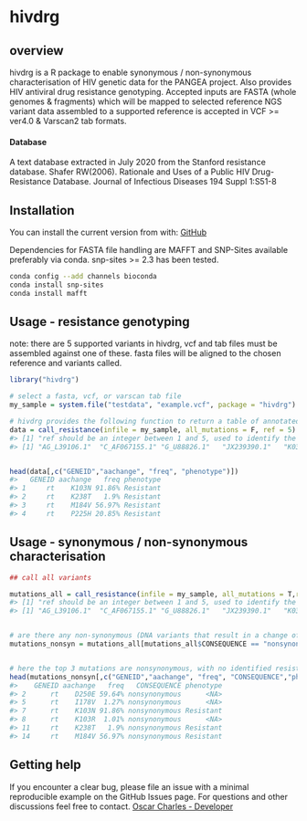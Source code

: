 
# hivdrg

## overview

hivdrg is a R package to enable synonymous / non-synonymous
characterisation of HIV genetic data for the PANGEA project. Also
provides HIV antiviral drug resistance genotyping. Accepted inputs are
FASTA (whole genomes & fragments) which will be mapped to selected
reference NGS variant data assembled to a supported reference is
accepted in VCF &gt;= ver4.0 & Varscan2 tab formats.

#### Database

A text database extracted in July 2020 from the Stanford resistance
database. Shafer RW(2006). Rationale and Uses of a Public HIV
Drug-Resistance Database. Journal of Infectious Diseases 194 Suppl
1:S51-8

## Installation

You can install the current version from with:
[GitHub](https://github.com/ojcharles/hivdrg)

Dependencies for FASTA file handling are MAFFT and SNP-Sites available
preferably via conda. snp-sites &gt;= 2.3 has been tested.

``` bash
conda config --add channels bioconda
conda install snp-sites
conda install mafft
```

## Usage - resistance genotyping

note: there are 5 supported variants in hivdrg, vcf and tab files must
be assembled against one of these. fasta files will be aligned to the
chosen reference and variants called.

``` r
library("hivdrg")

# select a fasta, vcf, or varscan tab file
my_sample = system.file("testdata", "example.vcf", package = "hivdrg")

# hivdrg provides the following function to return a table of annotated variants
data = call_resistance(infile = my_sample, all_mutations = F, ref = 5)
#> [1] "ref should be an integer between 1 and 5, used to identify the HIV reference genome below"
#> [1] "AG_L39106.1"  "C_AF067155.1" "G_U88826.1"   "JX239390.1"   "K03455.1"


head(data[,c("GENEID","aachange", "freq", "phenotype")])
#>   GENEID aachange   freq phenotype
#> 1     rt    K103N 91.86% Resistant
#> 2     rt    K238T   1.9% Resistant
#> 3     rt    M184V 56.97% Resistant
#> 4     rt    P225H 20.85% Resistant
```

## Usage - synonymous / non-synonymous characterisation

``` r
## call all variants

mutations_all = call_resistance(infile = my_sample, all_mutations = T,ref = 5)
#> [1] "ref should be an integer between 1 and 5, used to identify the HIV reference genome below"
#> [1] "AG_L39106.1"  "C_AF067155.1" "G_U88826.1"   "JX239390.1"   "K03455.1"


# are there any non-synonymous (DNA variants that result in a change of amino acid) variants in resistance genes
mutations_nonsyn = mutations_all[mutations_all$CONSEQUENCE == "nonsynonymous",]


# here the top 3 mutations are nonsynonymous, with no identified resistance effect.
head(mutations_nonsyn[,c("GENEID","aachange", "freq", "CONSEQUENCE","phenotype")])
#>    GENEID aachange   freq   CONSEQUENCE phenotype
#> 2      rt    D250E 59.64% nonsynonymous      <NA>
#> 5      rt    I178V  1.27% nonsynonymous      <NA>
#> 7      rt    K103N 91.86% nonsynonymous Resistant
#> 8      rt    K103R  1.01% nonsynonymous      <NA>
#> 11     rt    K238T   1.9% nonsynonymous Resistant
#> 14     rt    M184V 56.97% nonsynonymous Resistant
```

## Getting help

If you encounter a clear bug, please file an issue with a minimal
reproducible example on the GitHub Issues page. For questions and other
discussions feel free to contact. [Oscar Charles -
Developer](mailto:oscar.charles.18@ucl.ac.uk)

